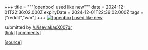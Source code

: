 +++
title = """[openbox] used like new"""
date = 2024-12-01T22:36:02.000Z
expiryDate = 2024-12-01T22:36:02.000Z
tags = ["reddit","wm"]
+++
[![[openbox] used like new](https://preview.redd.it/oftrg1exdb4e1.png?width=640&crop=smart&auto=webp&s=8aabc96a4e6c944b3d963481fc5b752080b59c7e "[openbox] used like new")](https://www.reddit.com/r/unixporn/comments/1h4fmvf/openbox_used_like_new/)

submitted by [/u/isevlakasX007gr](https://www.reddit.com/user/isevlakasX007gr)  
[\[link\]](https://i.redd.it/oftrg1exdb4e1.png) [\[comments\]](https://www.reddit.com/r/unixporn/comments/1h4fmvf/openbox_used_like_new/)

[[source]](https://www.reddit.com/r/unixporn/comments/1h4fmvf/openbox_used_like_new/)
